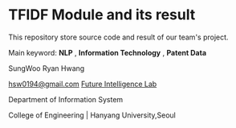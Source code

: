 TFIDF Module and its result
===========================

This repository store source code and result of our team's project.

Main keyword: **NLP** , **Information Technology** , **Patent Data**



SungWoo Ryan Hwang

<hsw0194@gmail.com>
[Future Intelligence Lab](https://sites.google.com/site/hyufilab/) 

Department of Information System 

College of Engineering | Hanyang University,Seoul

